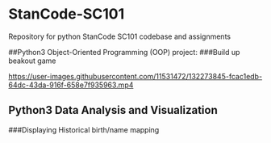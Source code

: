 # StanCode-SC101
Repository for python StanCode SC101 codebase and assignments

##Python3 Object-Oriented Programming (OOP) project: 
###Build up beakout game

https://user-images.githubusercontent.com/11531472/132273845-fcac1edb-64dc-43da-916f-658e7f935963.mp4

## Python3 Data Analysis and Visualization 
###Displaying Historical birth/name mapping
